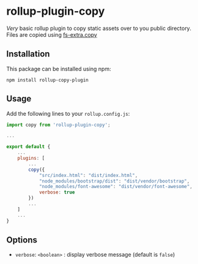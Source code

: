 # rollup-plugin-copy

*Very* basic rollup plugin to copy static assets over to you public directory. Files are copied using [fs-extra.copy](https://github.com/jprichardson/node-fs-extra/blob/master/docs/copy.md) 

## Installation

This package can be installed using npm:

```
npm install rollup-copy-plugin
```

## Usage

Add the following lines to your `rollup.config.js`:

```javascript
import copy from 'rollup-plugin-copy';

...

export default {
    ...
    plugins: [
        ...
        copy({
            "src/index.html": "dist/index.html",
            "node_modules/bootstrap/dist": "dist/vendor/bootstrap",
            "node_modules/font-awesome": "dist/vendor/font-awesome",
            verbose: true
        })
        ...
    ]
    ...
}
```

## Options

* `verbose`: `<boolean>` : display verbose message  (default is `false`)

